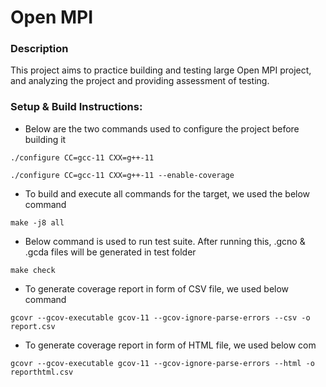 # Open MPI

### Description

This project aims to practice building and testing large Open MPI project, and analyzing the project and providing assessment of testing.

### **Setup & Build Instructions:**
* Below are the two commands used to configure the project before building it
````
./configure CC=gcc-11 CXX=g++-11
````
````
./configure CC=gcc-11 CXX=g++-11 --enable-coverage
````
* To build and execute all commands for the target, we used the below command
````
make -j8 all
````
* Below command is used to run test suite. After running this, .gcno & .gcda files will be generated in test folder
````
make check
````
* To generate coverage report in form of CSV file, we used below command
````commandline
gcovr --gcov-executable gcov-11 --gcov-ignore-parse-errors --csv -o report.csv
````
* To generate coverage report in form of HTML file, we used below com
````commandline
gcovr --gcov-executable gcov-11 --gcov-ignore-parse-errors --html -o reporthtml.csv
````



